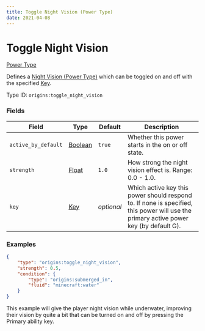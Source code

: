 ```yaml
---
title: Toggle Night Vision (Power Type)
date: 2021-04-08
---
```


# Toggle Night Vision

[Power Type](../power_types.md)

Defines a [Night Vision (Power Type)](night_vision.md) which can be toggled on and off with the specified [Key](../data_types/key.md).

Type ID: `origins:toggle_night_vision`


### Fields

Field  | Type | Default | Description
-------|------|---------|-------------
`active_by_default` | [Boolean](../data_types/boolean.md) | `true` | Whether this power starts in the on or off state.
`strength` | [Float](../data_types/float.md) | `1.0` | How strong the night vision effect is. Range: 0.0 - 1.0.
`key` | [Key](../data_types/key.md) | _optional_ | Which active key this power should respond to. If none is specified, this power will use the primary active power key (by default G).


### Examples

```json
{
  	"type": "origins:toggle_night_vision",
  	"strength": 0.5,
	"condition": {
		"type": "origins:submerged_in",
		"fluid": "minecraft:water"
	}
}
```

This example will give the player night vision while underwater, improving their vision by quite a bit that can be turned on and off by pressing the Primary ability key.
